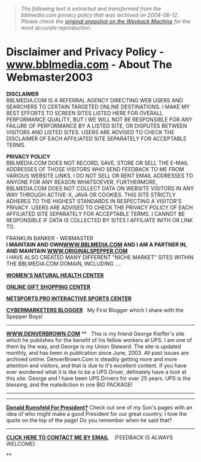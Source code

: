 > *The following text is extracted and transformed from the bblmedia.com privacy policy that was archived on 2004-06-12. Please check the [original snapshot on the Wayback Machine](https://web.archive.org/web/20040612054052id_/http%3A//bblmedia.com/disclaimer_privacy_policy.html) for the most accurate reproduction.*

# Disclaimer and Privacy Policy - www.bblmedia.com - About The Webmaster2003

**DISCLAIMER**  
BBLMEDIA.COM IS A REFERRAL AGENCY DIRECTING WEB USERS AND SEARCHERS TO CERTAIN TARGETED ONLINE DESTINATIONS. I MAKE MY BEST EFFORTS TO SCREEN SITES LISTED HERE FOR OVERALL PERFORMANCE QUALITY, BUT I WE WILL NOT BE RESPONSIBLE FOR ANY FAILURE OF PERFORMANCE BY A LISTED SITE, OR DISPUTES BETWEEN VISITORS AND LISTED SITES. USERS ARE ADVISED TO CHECK THE DISCLAIMER OF EACH AFFILIATED SITE SEPARATELY FOR ACCEPTABLE TERMS. 

**PRIVACY POLICY**  
BBLMEDIA.COM DOES NOT RECORD, SAVE, STORE OR SELL THE E-MAIL ADDRESSES OF THOSE VISITORS WHO SEND FEEDBACK TO ME FROM VARIOUS WEBSITE LINKS. I DO NOT SELL OR RENT EMAIL ADDRESSES TO ANYONE FOR ANY REASON WHATSOEVER. FURTHERMORE, BBLMEDIA.COM DOES NOT COLLECT DATA ON WEBSITE VISITORS IN ANY WAY THROUGH ACTIVE-X, JAVA OR COOKIES. THIS SITE STRICTLY ADHERES TO THE HIGHEST STANDARDS IN RESPECTING A VISITOR'S PRIVACY. USERS ARE ADVISED TO CHECK THE PRIVACY POLICY OF EACH AFFILIATED SITE SEPARATELY FOR ACCEPTABLE TERMS. I CANNOT BE RESPONSIBLE IF DATA IS COLLECTED BY SITES I AFFILIATE WITH OR LINK TO. 

FRANKLIN BANKER - WEBMASTER  
**I MAINTAIN AND OWN[WWW.BBLMEDIA.COM](http://www.bblmedia.com/) AND I AM A PARTNER IN, AND MAINTAIN [WWW.ORIGINALSPEPPER.COM](http://www.originalspepper.com/)**  
I HAVE ALSO CREATED MANY DIFFERENT "NICHE MARKET" SITES WITHIN THE BBLMEDIA.COM DOMAIN, INCLUDING .... 

[**WOMEN'S NATURAL HEALTH CENTER**](http://bblmedia.com/womens_health.html)

[**ONLINE GIFT SHOPPING CENTER**](http://bblmedia.com/shopping.html)

[**NETSPORTS PRO INTERACTIVE SPORTS CENTER**](http://bblmedia.com/sports/)

[**CYBERMARKETERS BLOGGER**](http://www.bblmedia.com/blogger.html)   My First Blogger which I share with the Spepper Boys!

* * *

[****WWW.DENVERBROWN.COM****](http://www.denverbrown.com/) **   This is my friend George Kieffer's site which he publishes for the benefit of his fellow workers at UPS. I am one of them by the way, and George is my Union Steward. The site is updated monthly, and has been in publication since June, 2003. All past issues are archived online. DenverBrown.Com is steadily getting more and more attention and visitors, and that is due to it's excellent content. If you have ever wondered what it is like to be a UPS Driver, definately have a look at this site. George and I have been UPS Drivers for over 25 years. UPS is the blessing, and the malediction in one BIG PACKAGE!

* * *

* * *

[**Donald Rumsfeld For President?**](http://www.omegaexecutive.com/donald_rumsfeld_for_president.html) Check out one of my Son's pages with an idea of who might make a good President for our great country. I love the quote on the top of the page! Do you remember when he said that? 

* * *

[**CLICK HERE TO CONTACT ME BY EMAIL**](mailto:webmaster@bblmedia.com?subject=Website%20Feedback%20-%20Attention%20Franklin)    (FEEDBACK IS ALWAYS WELCOME) 

**
